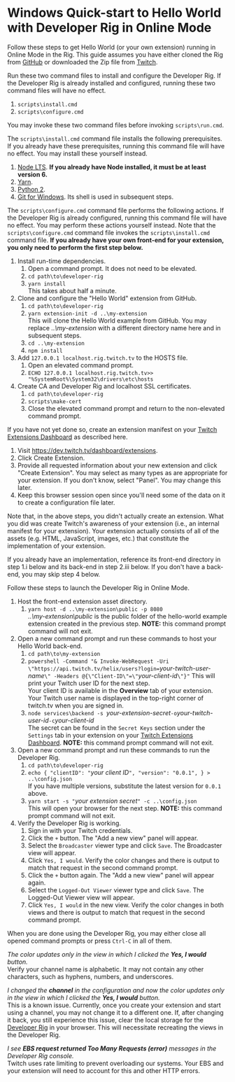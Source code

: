 # Windows Quick-start to Hello World with Developer Rig in Online Mode

Follow these steps to get Hello World (or your own extension) running in Online Mode in the Rig.  This guide assumes you have either cloned the Rig from [GitHub](/twitchdev/developer-rig) or downloaded the Zip file from [Twitch](https://dev.twitch.tv).

Run these two command files to install and configure the Developer Rig.  If the Developer Rig is already installed and configured, running these two command files will have no effect.

1.  `scripts\install.cmd`
2.  `scripts\configure.cmd`

You may invoke these two command files before invoking `scripts\run.cmd`.

The `scripts\install.cmd` command file installs the following prerequisites.  If you already have these prerequisites, running this command file will have no effect. You may install these yourself instead.

1.  [Node LTS](https://nodejs.org/en/download/).  **If you already have Node installed, it must be at least version 6.**
2.  [Yarn](https://yarnpkg.com/lang/en/docs/install).
3.  [Python 2](https://www.python.org/downloads/release/python-2715/).
4.  [Git for Windows](https://github.com/git-for-windows/git/releases/download/v2.17.1.windows.2/Git-2.17.1.2-64-bit.exe).  Its shell is used in subsequent steps.

The `scripts\configure.cmd` command file performs the following actions.  If the Developer Rig is already configured, running this command file will have no effect. You may perform these actions yourself instead.  Note that the `scripts\configure.cmd` command file invokes the `scripts\install.cmd` command file.  **If you already have your own front-end for your extension, you only need to perform the first step below.**

1.  Install run-time dependencies.
    1.  Open a command prompt.  It does not need to be elevated.
    2.  `cd path\to\developer-rig`
    3.  `yarn install`  
        This takes about half a minute.
2.  Clone and configure the "Hello World" extension from GitHub.
    1.  `cd path\to\developer-rig`
    2.  `yarn extension-init -d ..\my-extension`  
        This will clone the Hello World example from GitHub.  You may replace *..\my-extension* with a different directory name here and in subsequent steps.
    3.  `cd ..\my-extension`  
    4.  `npm install`  
3.  Add `127.0.0.1 localhost.rig.twitch.tv` to the HOSTS file.
    1.  Open an elevated command prompt.
    1.  `ECHO 127.0.0.1 localhost.rig.twitch.tv>> "%SystemRoot%\System32\drivers\etc\hosts`
4.  Create CA and Developer Rig and localhost SSL certificates.
    1.  `cd path\to\developer-rig`
    2.  `scripts\make-cert`  
    3.  Close the elevated command prompt and return to the non-elevated command prompt.

If you have not yet done so, create an extension manifest on your [Twitch Extensions Dashboard](https://dev.twitch.tv/dashboard/extensions) as described here.

1.  Visit https://dev.twitch.tv/dashboard/extensions.
2.  Click Create Extension.
3.  Provide all requested information about your new extension and click "Create Extension".  You may select as many types as are appropriate for your extension.  If you don't know, select "Panel".  You may change this later.
4.  Keep this browser session open since you'll need some of the data on it to create a configuration file later.

Note that, in the above steps, you didn't actually create an extension.  What you did was create Twitch's awareness of your extension (i.e., an internal manifest for your extension).  Your extension actually consists of all of the assets (e.g. HTML, JavaScript, images, etc.) that constitute the implementation of your extension.

If you already have an implementation, reference its front-end directory in step 1.i below and its back-end in step 2.iii below.  If you don't have a back-end, you may skip step 4 below.

Follow these steps to launch the Developer Rig in Online Mode.

1.  Host the front-end extension asset directory.
    1.  `yarn host -d ..\my-extension\public -p 8080`  
        *..\my-extension\public* is the public folder of the hello-world example extension created in the previous step.
        **NOTE:**  this command prompt command will not exit.
2.  Open a new command prompt and run these commands to host your Hello World back-end.
    1.  `cd path\to\my-extension`  
    2.  `powershell -Command "& Invoke-WebRequest -Uri \"https://api.twitch.tv/helix/users?login=`_your-twitch-user-name_`\" -Headers @{\"Client-ID\"=\"`_your-client-id_`\"}"`
        This will print your Twitch user ID for the next step.  
        Your client ID is available in the **Overview** tab of your extension.  Your Twitch user name is displayed in the top-right corner of twitch.tv when you are signed in.
    3.  `node services\backend -s `_your-extension-secret_` -o `_your-twitch-user-id_` -c `_your-client-id_  
        The secret can be found in the `Secret Keys` section under the `Settings` tab in your extension on your [Twitch Extensions Dashboard](https://dev.twitch.tv/dashboard/extensions).
        **NOTE:**  this command prompt command will not exit.
3.  Open a new command prompt and run these commands to run the Developer Rig.
    1.  `cd path\to\developer-rig`
    2.  `echo {
            "clientID": "`_your client ID_`",
            "version": "0.0.1",
        } > ..\config.json`  
        If you have multiple versions, substitute the latest version for `0.0.1` above.
    3.  `yarn start -s "`_your extension secret_`" -c ..\config.json`  
        This will open your browser for the next step.  **NOTE:**  this command prompt command will not exit.
4.  Verify the Developer Rig is working.
    1.  Sign in with your Twitch credentials.
    2.  Click the `+` button. The "Add a new view" panel will appear.
    3.  Select the `Broadcaster` viewer type and click `Save`. The Broadcaster view will appear.
    4.  Click `Yes, I would`. Verify the color changes and there is output to match that request in the second command prompt.
    5.  Click the `+` button again. The "Add a new view" panel will appear again.
    6.  Select the `Logged-Out Viewer` viewer type and click `Save`. The Logged-Out Viewer view will appear.
    7.  Click `Yes, I would` in the new view. Verify the color changes in both views and there is output to match that request in the second command prompt.

When you are done using the Developer Rig, you may either close all opened command prompts or press `Ctrl-C` in all of them.

_The color updates only in the view in which I clicked the **Yes, I would** button._  
Verify your channel name is alphabetic.  It may not contain any other characters, such as hyphens, numbers, and underscores.

_I changed the **channel** in the configuration and now the color updates only in the view in which I clicked the **Yes, I would** button._  
This is a known issue.  Currently, once you create your extension and start using a channel, you may not change it to a different one.  If, after changing it back, you still experience this issue, clear the local storage for the [Developer Rig](https://localhost.rig.twitch.tv:3000/) in your browser.  This will necessitate recreating the views in the Developer Rig.

_I see **EBS request returned Too Many Requests (error)** messages in the Developer Rig console._  
Twitch uses rate limiting to prevent overloading our systems.  Your EBS and your extension will need to account for this and other HTTP errors.
